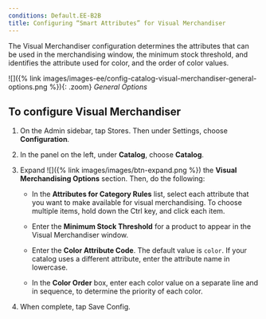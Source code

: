 ```yaml
---
conditions: Default.EE-B2B
title: Configuring “Smart Attributes” for Visual Merchandiser
---
```


The Visual Merchandiser configuration determines the attributes that can be used in the merchandising window, the minimum stock threshold, and identifies the attribute used for color, and the order of color values.

![]({% link images/images-ee/config-catalog-visual-merchandiser-general-options.png %}){: .zoom}
*General Options*

## To configure Visual Merchandiser

1. On the Admin sidebar, tap <span class="btn">Stores</span>. Then under Settings, choose **Configuration**.

1. In the panel on the left, under **Catalog**, choose **Catalog**.

1. Expand ![]({% link images/images/btn-expand.png %}) the **Visual Merchandising Options** section. Then, do the following:

    * In the **Attributes for Category Rules** list, select each attribute that you want to make available for visual merchandising. To choose multiple items, hold down the Ctrl key, and click each item.

    * Enter the **Minimum Stock Threshold** for a product to appear in the Visual Merchandiser window.

    * Enter the **Color Attribute Code**. The default value is `color`. If your catalog uses a different attribute, enter the attribute name in lowercase.

    * In the **Color Order** box, enter each color value on a separate line and in sequence, to determine the priority of each color.

1. When complete, tap <span class="btn">Save Config</span>.
